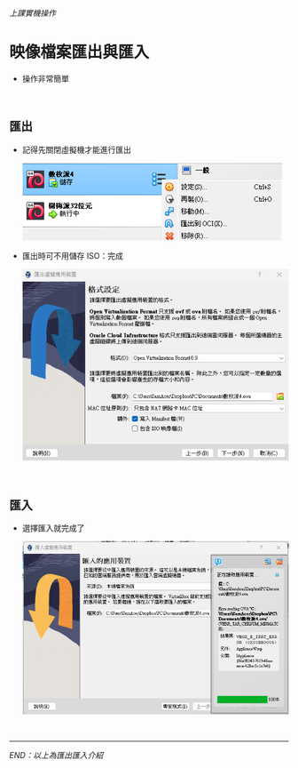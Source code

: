 *上課實機操作*

# 映像檔案匯出與匯入

- 操作非常簡單

<br>

## 匯出

- 記得先關閉虛擬機才能進行匯出

  ![img](images/img_30.png)
- 匯出時可不用儲存 ISO：完成

  ![img](images/img_31.png)

<br>


## 匯入

- 選擇匯入就完成了

  ![](images/img_33.png)


<br>

---

_END：以上為匯出匯入介紹_

